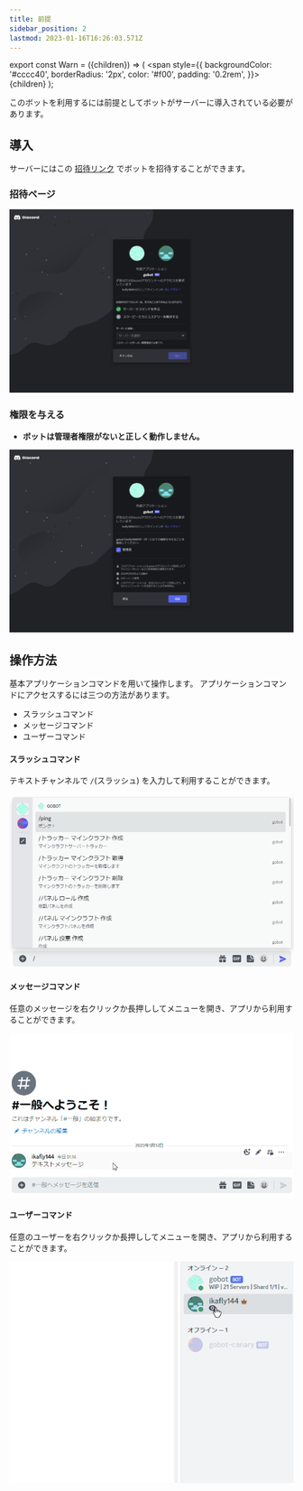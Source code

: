 ```yaml
---
title: 前提
sidebar_position: 2
lastmod: 2023-01-16T16:26:03.571Z
---
```


export const Warn = ({children}) => (
  <span
    style={{
      backgroundColor: '#cccc40',
      borderRadius: '2px',
      color: '#f00',
      padding: '0.2rem',
    }}>
    {children}
  </span>
);

このボットを利用するには前提としてボットがサーバーに導入されている必要があります。

## 導入

サーバーにはこの
[招待リンク](https://discord.com/api/oauth2/authorize?client_id=973391124389572608&permissions=8&scope=bot%20applications.commands)
でボットを招待することができます。

### 招待ページ

![invite guide 1](./img/invite-guide-1.png)

### 権限を与える

- **ボットは管理者権限がないと<Warn>正しく動作しません</Warn>。**

![invite guide 2](./img/invite-guide-2.png)

## 操作方法

基本アプリケーションコマンドを用いて操作します。
アプリケーションコマンドにアクセスするには三つの方法があります。

- スラッシュコマンド
- メッセージコマンド
- ユーザーコマンド

#### スラッシュコマンド

テキストチャンネルで `/`(スラッシュ) を入力して利用することができます。

![slash command sample](./img/slash-command-sample.png)

#### メッセージコマンド

任意のメッセージを右クリックか長押ししてメニューを開き、アプリから利用することができます。

![message command sample](./img/message-command-sample.gif)

#### ユーザーコマンド

任意のユーザーを右クリックか長押ししてメニューを開き、アプリから利用することができます。

![user command sample](./img/user-command-sample.gif)